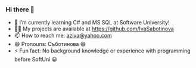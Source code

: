 ### Hi there 👋

- 🌱 I’m currently learning C# and MS SQL at Software University!
- :technologist: My projects are available at https://github.com/IvaSabotinova
- 📫 How to reach me: aziva@yahoo.com
- 😄 Pronouns: Съботинова :smile:
- ⚡ Fun fact: No background knowledge or experience with programming before SoftUni :grinning:
